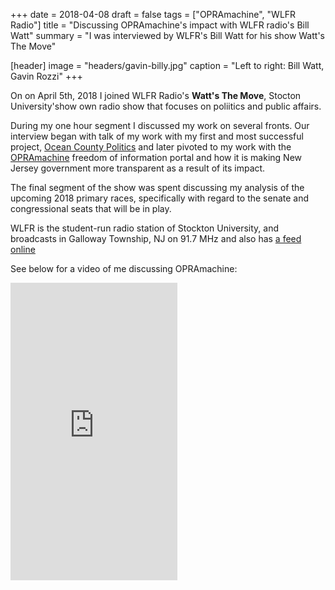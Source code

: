 +++
date = 2018-04-08
draft = false
tags = ["OPRAmachine", "WLFR Radio"]
title = "Discussing OPRAmachine's impact with WLFR radio's Bill Watt"
summary = "I was interviewed by WLFR's Bill Watt for his show Watt's The Move"

[header]
image = "headers/gavin-billy.jpg"
caption = "Left to right: Bill Watt, Gavin Rozzi"
+++

On on April 5th, 2018 I joined WLFR Radio's **Watt's The Move**, Stocton University'show
own radio show that focuses on poliitics and public affairs.

During my one hour segment I discussed my work on several fronts. Our interview began with
talk of my work with my first and most successful project, [Ocean County Politics](https://www.gavinrozzi.com/project/politicsoc/)
and later pivoted to my work with the [OPRAmachine](https://www.gavinrozzi.com/project/opramachine/) freedom of information portal and
how it is making New Jersey government more transparent as a result of its impact.

The final segment of the show was spent discussing my analysis of the upcoming 2018 primary races, specifically with regard to the senate
and congressional seats that will be in play.

WLFR is the student-run radio station of Stockton University, and broadcasts
in Galloway Township, NJ on 91.7 MHz and also has [a feed online](http://wlfr.fm/)

See below for a video of me discussing OPRAmachine:

<iframe src="https://www.facebook.com/plugins/video.php?href=https%3A%2F%2Fwww.facebook.com%2Fgavinrozzi%2Fvideos%2F10208691053793200%2F&show_text=0&width=267" width="267" height="476" style="border:none;overflow:hidden" scrolling="no" frameborder="0" allowTransparency="true" allowFullScreen="true"></iframe>
